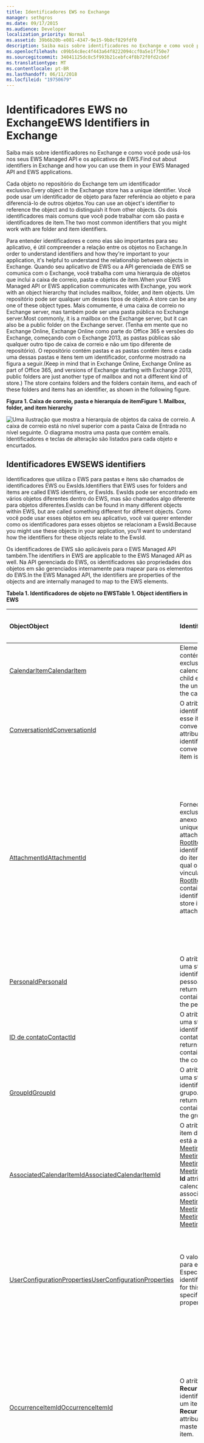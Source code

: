 ```yaml
---
title: Identificadores EWS no Exchange
manager: sethgros
ms.date: 09/17/2015
ms.audience: Developer
localization_priority: Normal
ms.assetid: 39b6b20b-e081-4347-9e15-9b8cf829fdf0
description: Saiba mais sobre identificadores no Exchange e como você pode usá-los nos seus EWS Managed API e os aplicativos de EWS.
ms.openlocfilehash: c09b54c8ec4f443a64f8222094ccf0a5e1f750e7
ms.sourcegitcommit: 34041125dc8c5f993b21cebfc4f8b72f0fd2cb6f
ms.translationtype: MT
ms.contentlocale: pt-BR
ms.lasthandoff: 06/11/2018
ms.locfileid: "19750679"
---
```

# <a name="ews-identifiers-in-exchange"></a><span data-ttu-id="862de-103">Identificadores EWS no Exchange</span><span class="sxs-lookup"><span data-stu-id="862de-103">EWS Identifiers in Exchange</span></span>

<span data-ttu-id="862de-104">Saiba mais sobre identificadores no Exchange e como você pode usá-los nos seus EWS Managed API e os aplicativos de EWS.</span><span class="sxs-lookup"><span data-stu-id="862de-104">Find out about identifiers in Exchange and how you can use them in your EWS Managed API and EWS applications.</span></span>
  
<span data-ttu-id="862de-105">Cada objeto no repositório do Exchange tem um identificador exclusivo.</span><span class="sxs-lookup"><span data-stu-id="862de-105">Every object in the Exchange store has a unique identifier.</span></span> <span data-ttu-id="862de-106">Você pode usar um identificador de objeto para fazer referência ao objeto e para diferenciá-lo de outros objetos.</span><span class="sxs-lookup"><span data-stu-id="862de-106">You can use an object's identifier to reference the object and to distinguish it from other objects.</span></span> <span data-ttu-id="862de-107">Os dois identificadores mais comuns que você pode trabalhar com são pasta e identificadores de item.</span><span class="sxs-lookup"><span data-stu-id="862de-107">The two most common identifiers that you might work with are folder and item identifiers.</span></span> 
  
<span data-ttu-id="862de-108">Para entender identificadores e como elas são importantes para seu aplicativo, é útil compreender a relação entre os objetos no Exchange.</span><span class="sxs-lookup"><span data-stu-id="862de-108">In order to understand identifiers and how they're important to your application, it's helpful to understand the relationship between objects in Exchange.</span></span> <span data-ttu-id="862de-109">Quando seu aplicativo de EWS ou a API gerenciada de EWS se comunica com o Exchange, você trabalha com uma hierarquia de objetos que inclui a caixa de correio, pasta e objetos de item.</span><span class="sxs-lookup"><span data-stu-id="862de-109">When your EWS Managed API or EWS application communicates with Exchange, you work with an object hierarchy that includes mailbox, folder, and item objects.</span></span> <span data-ttu-id="862de-110">Um repositório pode ser qualquer um desses tipos de objeto.</span><span class="sxs-lookup"><span data-stu-id="862de-110">A store can be any one of these object types.</span></span> <span data-ttu-id="862de-111">Mais comumente, é uma caixa de correio no Exchange server, mas também pode ser uma pasta pública no Exchange server.</span><span class="sxs-lookup"><span data-stu-id="862de-111">Most commonly, it is a mailbox on the Exchange server, but it can also be a public folder on the Exchange server.</span></span> <span data-ttu-id="862de-112">(Tenha em mente que no Exchange Online, Exchange Online como parte do Office 365 e versões do Exchange, começando com o Exchange 2013, as pastas públicas são qualquer outro tipo de caixa de correio e não um tipo diferente de repositório). O repositório contém pastas e as pastas contêm itens e cada uma dessas pastas e itens tem um identificador, conforme mostrado na figura a seguir.</span><span class="sxs-lookup"><span data-stu-id="862de-112">(Keep in mind that in Exchange Online, Exchange Online as part of Office 365, and versions of Exchange starting with Exchange 2013, public folders are just another type of mailbox and not a different kind of store.) The store contains folders and the folders contain items, and each of these folders and items has an identifier, as shown in the following figure.</span></span> 
  
<span data-ttu-id="862de-113">**Figura 1. Caixa de correio, pasta e hierarquia de item**</span><span class="sxs-lookup"><span data-stu-id="862de-113">**Figure 1. Mailbox, folder, and item hierarchy**</span></span>

![Uma ilustração que mostra a hierarquia de objetos da caixa de correio. A caixa de correio está no nível superior com a pasta Caixa de Entrada no nível seguinte. O diagrama mostra uma pasta que contém emails. Identificadores e teclas de alteração são listados para cada objeto e encurtados.](media/Ex15_Identifier_diagram.png)
  
## <a name="ews-identifiers"></a><span data-ttu-id="862de-118">Identificadores EWS</span><span class="sxs-lookup"><span data-stu-id="862de-118">EWS identifiers</span></span>
<span data-ttu-id="862de-119"><a name="bk_CommonIdentifiers"> </a></span><span class="sxs-lookup"><span data-stu-id="862de-119"></span></span>

<span data-ttu-id="862de-120">Identificadores que utiliza o EWS para pastas e itens são chamados de identificadores EWS ou EwsIds.</span><span class="sxs-lookup"><span data-stu-id="862de-120">Identifiers that EWS uses for folders and items are called EWS identifiers, or EwsIds.</span></span> <span data-ttu-id="862de-121">EwsIds pode ser encontrado em vários objetos diferentes dentro do EWS, mas são chamados algo diferente para objetos diferentes.</span><span class="sxs-lookup"><span data-stu-id="862de-121">EwsIds can be found in many different objects within EWS, but are called something different for different objects.</span></span> <span data-ttu-id="862de-122">Como você pode usar esses objetos em seu aplicativo, você vai querer entender como os identificadores para esses objetos se relacionam a EwsId.</span><span class="sxs-lookup"><span data-stu-id="862de-122">Because you might use these objects in your application, you'll want to understand how the identifiers for these objects relate to the EwsId.</span></span> 
  
<span data-ttu-id="862de-123">Os identificadores de EWS são aplicáveis para o EWS Managed API também.</span><span class="sxs-lookup"><span data-stu-id="862de-123">The identifiers in EWS are applicable to the EWS Managed API as well.</span></span> <span data-ttu-id="862de-124">Na API gerenciada do EWS, os identificadores são propriedades dos objetos em são gerenciados internamente para mapear para os elementos do EWS.</span><span class="sxs-lookup"><span data-stu-id="862de-124">In the EWS Managed API, the identifiers are properties of the objects and are internally managed to map to the EWS elements.</span></span>
  
<span data-ttu-id="862de-125">**Tabela 1. Identificadores de objeto no EWS**</span><span class="sxs-lookup"><span data-stu-id="862de-125">**Table 1. Object identifiers in EWS**</span></span>

|<span data-ttu-id="862de-126">**Object**</span><span class="sxs-lookup"><span data-stu-id="862de-126">**Object**</span></span>|<span data-ttu-id="862de-127">**Identificador**</span><span class="sxs-lookup"><span data-stu-id="862de-127">**Identifier**</span></span>|<span data-ttu-id="862de-128">**Como ele se relacionam com EwsId?**</span><span class="sxs-lookup"><span data-stu-id="862de-128">**How does it relate to EwsId?**</span></span>|
|:-----|:-----|:-----|
|[<span data-ttu-id="862de-129">CalendarItem</span><span class="sxs-lookup"><span data-stu-id="862de-129">CalendarItem</span></span>](http://msdn.microsoft.com/library/b0c1fd27-b6da-46e5-88b8-88f00c71ba80%28Office.15%29.aspx) <br/> |<span data-ttu-id="862de-130">Elemento filho [ItemId](http://msdn.microsoft.com/library/3350b597-57a0-4961-8f44-8624946719b4%28Office.15%29.aspx) contém o identificador exclusivo do item de calendário.</span><span class="sxs-lookup"><span data-stu-id="862de-130">The [ItemId](http://msdn.microsoft.com/library/3350b597-57a0-4961-8f44-8624946719b4%28Office.15%29.aspx) child element contains the unique identifier of the calendar item.</span></span>  <br/> |<span data-ttu-id="862de-131">Elemento filho [ItemId](http://msdn.microsoft.com/library/3350b597-57a0-4961-8f44-8624946719b4%28Office.15%29.aspx) é igual a EwsId deste item.</span><span class="sxs-lookup"><span data-stu-id="862de-131">The [ItemId](http://msdn.microsoft.com/library/3350b597-57a0-4961-8f44-8624946719b4%28Office.15%29.aspx) child element is the same as the EwsId for this item.</span></span>  <br/> |
|[<span data-ttu-id="862de-132">ConversationId</span><span class="sxs-lookup"><span data-stu-id="862de-132">ConversationId</span></span>](http://msdn.microsoft.com/library/d5f1ddb3-9af3-4677-a6ba-111b304a951e%28Office.15%29.aspx) <br/> |<span data-ttu-id="862de-133">O atributo **Id** contém o identificador para que esse item é parte da conversa.</span><span class="sxs-lookup"><span data-stu-id="862de-133">The **Id** attribute contains the identifier for the conversation that this item is part of.</span></span>  <br/> |<span data-ttu-id="862de-134">O atributo **Id** é igual a EwsId deste item.</span><span class="sxs-lookup"><span data-stu-id="862de-134">The **Id** attribute is the same as the EwsId for this item.</span></span>  <br/> |
|[<span data-ttu-id="862de-135">AttachmentId</span><span class="sxs-lookup"><span data-stu-id="862de-135">AttachmentId</span></span>](http://msdn.microsoft.com/library/55a5fd77-60d1-40fa-8144-770600cedc6a%28Office.15%29.aspx) <br/> |<span data-ttu-id="862de-136">Fornece o identificador exclusivo do anexo.</span><span class="sxs-lookup"><span data-stu-id="862de-136">Provides the unique identifier of the attachment.</span></span> <span data-ttu-id="862de-137">O atributo [RootItemId](http://msdn.microsoft.com/library/f613c705-17ce-48ce-aa64-4dc2cea25e31%28Office.15%29.aspx) contém o identificador exclusivo do item raiz repositório à qual o anexo está vinculado.</span><span class="sxs-lookup"><span data-stu-id="862de-137">The [RootItemId](http://msdn.microsoft.com/library/f613c705-17ce-48ce-aa64-4dc2cea25e31%28Office.15%29.aspx) attribute contains the unique identifier of the root store item to which the attachment is attached.</span></span>  <br/> |<span data-ttu-id="862de-138">Anexos podem ser outros itens no armazenamento do Exchange, caso em que o [AttachmentId](http://msdn.microsoft.com/library/55a5fd77-60d1-40fa-8144-770600cedc6a%28Office.15%29.aspx) será o mesmo que o EwsId.</span><span class="sxs-lookup"><span data-stu-id="862de-138">Attachments can be other items in the Exchange store, in which case the [AttachmentId](http://msdn.microsoft.com/library/55a5fd77-60d1-40fa-8144-770600cedc6a%28Office.15%29.aspx) is the same as the EwsId.</span></span> <span data-ttu-id="862de-139">Em todos os casos, o [RootItemId](http://msdn.microsoft.com/library/f613c705-17ce-48ce-aa64-4dc2cea25e31%28Office.15%29.aspx) é um EwsId porque ele faz referência a um item no repositório.</span><span class="sxs-lookup"><span data-stu-id="862de-139">In all cases, the [RootItemId](http://msdn.microsoft.com/library/f613c705-17ce-48ce-aa64-4dc2cea25e31%28Office.15%29.aspx) is an EwsId because it references an item in the store.</span></span>  <br/> |
|[<span data-ttu-id="862de-140">PersonaId</span><span class="sxs-lookup"><span data-stu-id="862de-140">PersonaId</span></span>](http://msdn.microsoft.com/library/eec3a468-afd5-4d72-a61e-cd1964fb686c%28Office.15%29.aspx) <br/> |<span data-ttu-id="862de-141">O atributo **Id** retorna uma string que contém o identificador da pessoa.</span><span class="sxs-lookup"><span data-stu-id="862de-141">The **Id** attribute returns a string that contains the identifier of the persona.</span></span>  <br/> |<span data-ttu-id="862de-142">O atributo **Id** é o mesmo que o EwsId para a pessoa.</span><span class="sxs-lookup"><span data-stu-id="862de-142">The **Id** attribute is the same as the EwsId for the persona.</span></span>  <br/> |
|[<span data-ttu-id="862de-143">ID de contato</span><span class="sxs-lookup"><span data-stu-id="862de-143">ContactId</span></span>](http://msdn.microsoft.com/library/86f66275-1e39-48ed-bd89-ac3bffc465a7%28Office.15%29.aspx) <br/> |<span data-ttu-id="862de-144">O atributo **Id** retorna uma string que contém o identificador do contato.</span><span class="sxs-lookup"><span data-stu-id="862de-144">The **Id** attribute returns a string that contains the identifier of the contact.</span></span>  <br/> |<span data-ttu-id="862de-145">O atributo **Id** é o mesmo que o EwsId para o contato.</span><span class="sxs-lookup"><span data-stu-id="862de-145">The **Id** attribute is the same as the EwsId for the contact.</span></span>  <br/> |
|[<span data-ttu-id="862de-146">GroupId</span><span class="sxs-lookup"><span data-stu-id="862de-146">GroupId</span></span>](http://msdn.microsoft.com/library/656d9b9a-8a65-4a75-8466-5b0d96512dab%28Office.15%29.aspx) <br/> |<span data-ttu-id="862de-147">O atributo **Id** retorna uma string que contém o identificador do grupo.</span><span class="sxs-lookup"><span data-stu-id="862de-147">The **Id** attribute returns a string that contains the identifier of the group.</span></span>  <br/> |<span data-ttu-id="862de-148">O atributo **Id** é o mesmo que o EwsId para o grupo.</span><span class="sxs-lookup"><span data-stu-id="862de-148">The **Id** attribute is the same as the EwsId for the group.</span></span>  <br/> |
|[<span data-ttu-id="862de-149">AssociatedCalendarItemId</span><span class="sxs-lookup"><span data-stu-id="862de-149">AssociatedCalendarItemId</span></span>](http://msdn.microsoft.com/library/5b29898c-ea59-4e6a-914c-c011ec754032%28Office.15%29.aspx) <br/> |<span data-ttu-id="862de-150">O atributo **Id** identifica o item de calendário que está associado um [MeetingMessage](http://msdn.microsoft.com/library/c95956a8-7505-44b4-bea4-11d1f5182796%28Office.15%29.aspx), [MeetingRequest](http://msdn.microsoft.com/library/c44f8804-a355-473d-a837-48cc91617251%28Office.15%29.aspx), [MeetingResponse](http://msdn.microsoft.com/library/9f798e79-dafd-4d4d-9967-95fd8e5c0502%28Office.15%29.aspx)ou [MeetingCancellation](http://msdn.microsoft.com/library/a9c61f7f-2ecd-4b21-9dce-24d9f61aeeea%28Office.15%29.aspx).</span><span class="sxs-lookup"><span data-stu-id="862de-150">The **Id** attribute identifies the calendar item that is associated with a [MeetingMessage](http://msdn.microsoft.com/library/c95956a8-7505-44b4-bea4-11d1f5182796%28Office.15%29.aspx), [MeetingRequest](http://msdn.microsoft.com/library/c44f8804-a355-473d-a837-48cc91617251%28Office.15%29.aspx), [MeetingResponse](http://msdn.microsoft.com/library/9f798e79-dafd-4d4d-9967-95fd8e5c0502%28Office.15%29.aspx), or [MeetingCancellation](http://msdn.microsoft.com/library/a9c61f7f-2ecd-4b21-9dce-24d9f61aeeea%28Office.15%29.aspx).</span></span>  <br/> |<span data-ttu-id="862de-151">O atributo **Id** é o mesmo que o EwsId para o item de calendário.</span><span class="sxs-lookup"><span data-stu-id="862de-151">The **Id** attribute is the same as the EwsId for the calendar item.</span></span>  <br/> |
|[<span data-ttu-id="862de-152">UserConfigurationProperties</span><span class="sxs-lookup"><span data-stu-id="862de-152">UserConfigurationProperties</span></span>](http://msdn.microsoft.com/library/c143a6ec-62ad-4d48-b844-b1ad88054bc1%28Office.15%29.aspx) <br/> |<span data-ttu-id="862de-153">O valor de **identificação** para esse elemento Especifica a propriedade identifier.</span><span class="sxs-lookup"><span data-stu-id="862de-153">The **Id** value for this element specifies the identifier property.</span></span>  <br/> |<span data-ttu-id="862de-154">Esse identificador não mapear diretamente para o EwsId desde que ele um identificador de propriedade e não um item.</span><span class="sxs-lookup"><span data-stu-id="862de-154">This identifier does not directly map to the EwsId since it an property identifier and not an item.</span></span>  <br/> |
|[<span data-ttu-id="862de-155">OccurrenceItemId</span><span class="sxs-lookup"><span data-stu-id="862de-155">OccurrenceItemId</span></span>](http://msdn.microsoft.com/library/4a15bbc3-5b93-4193-b9ec-da32f0a9a552%28Office.15%29.aspx) <br/> |<span data-ttu-id="862de-156">O atributo **RecurringMasterId** identifica o mestre de um item recorrente.</span><span class="sxs-lookup"><span data-stu-id="862de-156">The **RecurringMasterId** attribute identifies the master of a recurring item.</span></span>  <br/> |<span data-ttu-id="862de-157">O valor de **OccurrenceItemId** não é mapeado diretamente para o EwsId, mas o **RecurringMasterId** faz porque ele faz referência ao objeto de nível superior do item recorrente.</span><span class="sxs-lookup"><span data-stu-id="862de-157">The **OccurrenceItemId** value does not map directly to the EwsId, but the **RecurringMasterId** does because it references the top-level object of the recurring item.</span></span>  <br/> |
|[<span data-ttu-id="862de-158">StoreEntryId</span><span class="sxs-lookup"><span data-stu-id="862de-158">StoreEntryId</span></span>](http://msdn.microsoft.com/library/f536e264-8c4d-4cc5-bab8-22a4fa38de39%28Office.15%29.aspx) <br/> |<span data-ttu-id="862de-159">Contém o identificador do repositório do Exchange de um item.</span><span class="sxs-lookup"><span data-stu-id="862de-159">Contains the Exchange store identifier of an item.</span></span>  <br/> |<span data-ttu-id="862de-160">O valor de **StoreEntryId** não é mapeado para o EwsId, mas oferece a você o identificador do repositório onde os itens são mantidos.</span><span class="sxs-lookup"><span data-stu-id="862de-160">The **StoreEntryId** value does not map to the EwsId, but it does give the identifier of the store where the items are kept.</span></span>  <br/> |
   
## <a name="working-with-identifiers"></a><span data-ttu-id="862de-161">Trabalhando com identificadores</span><span class="sxs-lookup"><span data-stu-id="862de-161">Working with identifiers</span></span>
<span data-ttu-id="862de-162"><a name="bk_WorkingWithIdentifiers"> </a></span><span class="sxs-lookup"><span data-stu-id="862de-162"></span></span>

<span data-ttu-id="862de-163">O servidor do Exchange manipula identificadores em muitas maneiras diferentes.</span><span class="sxs-lookup"><span data-stu-id="862de-163">The Exchange server handles identifiers in a lot of different ways.</span></span> <span data-ttu-id="862de-164">Considere o seguinte ao desenvolver seu aplicativo de EWS ou a API gerenciada de EWS:</span><span class="sxs-lookup"><span data-stu-id="862de-164">Consider the following when you develop your EWS Managed API or EWS application:</span></span>
  
- <span data-ttu-id="862de-165">O valor do elemento **ItemID** para pastas e itens diferencia maiusculas de minúsculas.</span><span class="sxs-lookup"><span data-stu-id="862de-165">The **ItemID** element value for folders and items is case-sensitive.</span></span> <span data-ttu-id="862de-166">Se você observar a ID do item para uma pasta ou um item que é retornado pela [operação FindItem](http://msdn.microsoft.com/library/ebad6aae-16e7-44de-ae63-a95b24539729%28Office.15%29.aspx) (ou o método de API gerenciada de EWS [FindItems](http://msdn.microsoft.com/en-us/library/microsoft.exchange.webservices.data.exchangeservice.finditems%28v=exchg.80%29.aspx) ), você imagina que é uma duplicata do ID de outro item; No entanto, um ou mais caracteres no item IDs para os dois itens terão um caso de diferente.</span><span class="sxs-lookup"><span data-stu-id="862de-166">If you look at the item ID for a folder or item that is returned by the [FindItem operation](http://msdn.microsoft.com/library/ebad6aae-16e7-44de-ae63-a95b24539729%28Office.15%29.aspx) (or the [FindItems ](http://msdn.microsoft.com/en-us/library/microsoft.exchange.webservices.data.exchangeservice.finditems%28v=exchg.80%29.aspx) EWS Managed API method), you might think that it is a duplicate of another item ID; however, one or more characters in the item IDs for the two items will have a different case.</span></span> 
    
- <span data-ttu-id="862de-167">Se você pretende armazenar a ID do item em um banco de dados para recuperar mais tarde, é recomendável que o tamanho do campo ser 512 bytes, para que ele seja grande o suficiente para armazenar o GUID.</span><span class="sxs-lookup"><span data-stu-id="862de-167">If you are going to store the item ID in a database to retrieve later, we recommend that the field size be 512 bytes, so that it's large enough to hold the GUID.</span></span>
    
- <span data-ttu-id="862de-168">Não presuma que sua ID sempre será válida se você precisar recuperar o item mais tarde.</span><span class="sxs-lookup"><span data-stu-id="862de-168">Don't assume that your ID will always be valid if you need to retrieve the item at a later time.</span></span> <span data-ttu-id="862de-169">Se um item é movido no repositório, a ID pode alterar devido à forma que um movimento é manipulado.</span><span class="sxs-lookup"><span data-stu-id="862de-169">If an item is moved in the store, the ID can change because of the way a move is handled.</span></span> <span data-ttu-id="862de-170">Um item é realmente copiado, e uma nova ID é gerada e, em seguida, [o item original é excluído](deleting-items-by-using-ews-in-exchange.md).</span><span class="sxs-lookup"><span data-stu-id="862de-170">An item is actually copied, and a new ID is generated, and then [the original item is deleted](deleting-items-by-using-ews-in-exchange.md).</span></span>
    
- <span data-ttu-id="862de-171">Identificadores no Exchange são opacos.</span><span class="sxs-lookup"><span data-stu-id="862de-171">Identifiers in Exchange are opaque.</span></span> <span data-ttu-id="862de-172">Por exemplo, o EwsId é criado a partir de várias partes de informações que não são importantes para você, como o desenvolvedor, mas são importantes para o Exchange.</span><span class="sxs-lookup"><span data-stu-id="862de-172">For example, the EwsId is created from several pieces of information that are not important to you as the developer, but are important to Exchange.</span></span>
    
- <span data-ttu-id="862de-173">Quando você trabalhar com itens no Exchange, outro valor deve ter em mente é o atributo **ChangeKey** .</span><span class="sxs-lookup"><span data-stu-id="862de-173">When you work with items in Exchange, another value to keep in mind is the **ChangeKey** attribute.</span></span> <span data-ttu-id="862de-174">Esse valor, além de ID de item, é usado para rastrear o estado de um item.</span><span class="sxs-lookup"><span data-stu-id="862de-174">This value, in addition to the item ID, is used to keep track of the state of an item.</span></span> <span data-ttu-id="862de-175">Sempre que um item for alterado, uma nova chave de alteração é gerada.</span><span class="sxs-lookup"><span data-stu-id="862de-175">Any time an item is changed, a new change key is generated.</span></span> <span data-ttu-id="862de-176">Quando você executa uma [operação UpdateItem](http://msdn.microsoft.com/library/5d027523-e0bc-4da2-b60b-0cb9fc1fdfe4%28Office.15%29.aspx), por exemplo, você pode usar o atributo **ChangeKey** para informar o servidor que sua atualização está sendo aplicada para a versão mais atual do item.</span><span class="sxs-lookup"><span data-stu-id="862de-176">When you perform an [UpdateItem operation](http://msdn.microsoft.com/library/5d027523-e0bc-4da2-b60b-0cb9fc1fdfe4%28Office.15%29.aspx), for example, you can use the **ChangeKey** attribute to let the server know that your update is being applied to the most current version of the item.</span></span> <span data-ttu-id="862de-177">Se o outro aplicativo fez uma alteração no item que você está atualizando, as chaves de alteração não correspondem e não será capaz de realizar a atualização.</span><span class="sxs-lookup"><span data-stu-id="862de-177">If another application made a change to the item you're updating, the change keys won't match and you will not be able to perform the update.</span></span> 
    
## <a name="distinguished-folder-ids"></a><span data-ttu-id="862de-178">ID de pasta distinta</span><span class="sxs-lookup"><span data-stu-id="862de-178">Distinguished folder IDs</span></span>
<span data-ttu-id="862de-179"><a name="bk_DistinguishedFolderIds"> </a></span><span class="sxs-lookup"><span data-stu-id="862de-179"></span></span>

<span data-ttu-id="862de-180">O Exchange inclui um número de pastas de caixa de correio predefinidos, cada um deles é atribuído a um identificador, conhecido como o ID de pasta distinta.</span><span class="sxs-lookup"><span data-stu-id="862de-180">Exchange includes a number of predefined mailbox folders, each of which is assigned an identifier, known as the distinguished folder ID.</span></span> <span data-ttu-id="862de-181">Isso está definido pela enumeração [WellKnownFolderName](http://msdn.microsoft.com/en-us/library/office/microsoft.exchange.webservices.data.wellknownfoldername%28v=exchg.80%29.aspx) EWS Managed API e o elemento do EWS [DistinguishedFolderId](http://msdn.microsoft.com/library/50018162-2941-4227-8a5b-d6b4686bb32f%28Office.15%29.aspx) .</span><span class="sxs-lookup"><span data-stu-id="862de-181">These are defined by the [WellKnownFolderName](http://msdn.microsoft.com/en-us/library/office/microsoft.exchange.webservices.data.wellknownfoldername%28v=exchg.80%29.aspx) EWS Managed API enumeration and the [DistinguishedFolderId](http://msdn.microsoft.com/library/50018162-2941-4227-8a5b-d6b4686bb32f%28Office.15%29.aspx) EWS element.</span></span> <span data-ttu-id="862de-182">Você pode usar estas IDs de pasta distinta a mais fácil fazer referência a uma das pastas predefinidas.</span><span class="sxs-lookup"><span data-stu-id="862de-182">You can use these distinguished folder IDs to more easily reference one of the predefined folders.</span></span> <span data-ttu-id="862de-183">Por exemplo, para a pasta de caixa de entrada, você pode simplesmente usar "caixa de entrada" para o identificador, em vez de determinar o identificador de pasta.</span><span class="sxs-lookup"><span data-stu-id="862de-183">For example, for the Inbox folder, you can simply use "inbox" for the identifier, rather than determining the folder identifier.</span></span> 
  
<span data-ttu-id="862de-184">Outras pastas que você cria para organizar os itens de email também têm uma identificação exclusiva para essa pasta.</span><span class="sxs-lookup"><span data-stu-id="862de-184">Other folders that you create to organize email items also have an ID that is unique to that folder.</span></span> <span data-ttu-id="862de-185">Esse ID não altera mesmo se você alterar outras propriedades na pasta.</span><span class="sxs-lookup"><span data-stu-id="862de-185">That ID does not change even if you change other properties on the folder.</span></span>
  
<span data-ttu-id="862de-186">Você pode usar as IDs de pasta distinta como ponto de partida para acesso de representante.</span><span class="sxs-lookup"><span data-stu-id="862de-186">You can use distinguished folder IDs as an entry point for delegate access.</span></span> <span data-ttu-id="862de-187">Quando você inicia o acesso de representante, você pode procurar itens ou pastas e fornecer a ID de pasta distinta para especificar onde pesquisar.</span><span class="sxs-lookup"><span data-stu-id="862de-187">When you initiate delegate access, you search for items or folders and provide the distinguished folder ID to specify where to search.</span></span> <span data-ttu-id="862de-188">Quando um usuário delegado acessa o servidor, um elemento de [caixa de correio](http://msdn.microsoft.com/library/befc70fd-51cb-4258-884c-80c9050f0e82%28Office.15%29.aspx) que é um filho do elemento **DistinguishedFolderId** é usado para especificar explicitamente o delegado acessar a caixa de correio.</span><span class="sxs-lookup"><span data-stu-id="862de-188">When a delegate user accesses the server, a [Mailbox](http://msdn.microsoft.com/library/befc70fd-51cb-4258-884c-80c9050f0e82%28Office.15%29.aspx) element that is a child of the **DistinguishedFolderId** element is used to explicitly specify the mailbox for the delegate to access.</span></span> 
  
## <a name="handling-errors"></a><span data-ttu-id="862de-189">Lidar com erros</span><span class="sxs-lookup"><span data-stu-id="862de-189">Handling errors</span></span>
<span data-ttu-id="862de-190"><a name="bk_DealingWithErrors"> </a></span><span class="sxs-lookup"><span data-stu-id="862de-190"></span></span>

<span data-ttu-id="862de-191">Cada programa é vinculado ao receber um erro de vez em seguida e aplicativos baseados no EWS não são exceção (trocadilhos).</span><span class="sxs-lookup"><span data-stu-id="862de-191">Every program is bound to get an error every now and then, and EWS-based applications are no exception (pun intended).</span></span> <span data-ttu-id="862de-192">Você pode receber alguns erros relacionados ao identificador no elemento [ResponseCode](http://msdn.microsoft.com/library/4b84d670-74c9-4d6d-84e7-f0a9f76f0d93%28Office.15%29.aspx) EWS ou como parte do da enumeração [ServiceError](http://msdn.microsoft.com/en-us/library/office/microsoft.exchange.webservices.data.serviceerror%28v=exchg.80%29.aspx) API gerenciada de EWS.</span><span class="sxs-lookup"><span data-stu-id="862de-192">You might receive some identifier-related errors in the [ResponseCode](http://msdn.microsoft.com/library/4b84d670-74c9-4d6d-84e7-f0a9f76f0d93%28Office.15%29.aspx) EWS element or as part of the of the [ServiceError](http://msdn.microsoft.com/en-us/library/office/microsoft.exchange.webservices.data.serviceerror%28v=exchg.80%29.aspx) EWS Managed API enumeration.</span></span> 
  
<span data-ttu-id="862de-193">Os seguintes erros podem ocorrer na sua API gerenciada de EWS ou aplicativos do EWS.</span><span class="sxs-lookup"><span data-stu-id="862de-193">The following errors can occur in your EWS Managed API or EWS application.</span></span> <span data-ttu-id="862de-194">Se você estiver trabalhando com um aplicativo do EWS Managed API, os erros são geralmente problemas com valores de propriedade; para aplicativos do EWS, os erros estão associados a valores de elemento XML ou operações.</span><span class="sxs-lookup"><span data-stu-id="862de-194">If you're working with an EWS Managed API application, the errors are typically issues with property values; for EWS applications, the errors are associated with XML element values or operations.</span></span>
  
<span data-ttu-id="862de-195">**Tabela 2. Erros relacionados a identificador**</span><span class="sxs-lookup"><span data-stu-id="862de-195">**Table 2. Identifier-related errors**</span></span>

|<span data-ttu-id="862de-196">**Erro**</span><span class="sxs-lookup"><span data-stu-id="862de-196">**Error**</span></span>|<span data-ttu-id="862de-197">**Ocorre quando …**</span><span class="sxs-lookup"><span data-stu-id="862de-197">**Occurs when…**</span></span>|<span data-ttu-id="862de-198">**Descrição**</span><span class="sxs-lookup"><span data-stu-id="862de-198">**Description**</span></span>|
|:-----|:-----|:-----|
|<span data-ttu-id="862de-199">ErrorCalendarCannotUseIdForOccurrenceId</span><span class="sxs-lookup"><span data-stu-id="862de-199">ErrorCalendarCannotUseIdForOccurrenceId</span></span>  <br/> |<span data-ttu-id="862de-200">O valor do **OccurenceID** não corresponde a um item de calendário recorrente válido.</span><span class="sxs-lookup"><span data-stu-id="862de-200">The value of the **OccurenceID** does not correspond to a valid recurring calendar item.</span></span>  <br/> |<span data-ttu-id="862de-201">O valor da **OccurenceId** que foi especificado na solicitação pode ser válido na estrutura, mas a solicitação não pôde associá-lo a um mestre recorrente existente.</span><span class="sxs-lookup"><span data-stu-id="862de-201">The value of the **OccurenceId** that was specified in the request might be valid in structure, but the request could not match it to an existing recurring master.</span></span> <span data-ttu-id="862de-202">O item recorrente pode ser removido do calendário.</span><span class="sxs-lookup"><span data-stu-id="862de-202">The recurring item might be removed from the calendar.</span></span> <span data-ttu-id="862de-203">Verifique se o item ainda existe e que você está usando o identificador correto.</span><span class="sxs-lookup"><span data-stu-id="862de-203">Verify that the item still exists and that you are using the correct identifier.</span></span>  <br/> |
|<span data-ttu-id="862de-204">ErrorCalendarCannotUseIdForRecurringMasterId</span><span class="sxs-lookup"><span data-stu-id="862de-204">ErrorCalendarCannotUseIdForRecurringMasterId</span></span>  <br/> |<span data-ttu-id="862de-205">O atributo **RecurringMasterId** não corresponde a uma ocorrência válida do elemento **OccurrenceId** .</span><span class="sxs-lookup"><span data-stu-id="862de-205">The **RecurringMasterId** attribute does not correspond to a valid occurrence of the **OccurrenceId** element.</span></span>  <br/> |<span data-ttu-id="862de-206">O valor da **RecurringMasterId** que foi especificado na solicitação pode ser válido na estrutura, mas a solicitação não pôde associá-lo a uma ocorrência existente do item.</span><span class="sxs-lookup"><span data-stu-id="862de-206">The value of the **RecurringMasterId** that was specified in the request might be valid in structure, but the request could not match it to an existing occurrence of the item.</span></span> <span data-ttu-id="862de-207">A ocorrência do item pode ser removida do calendário.</span><span class="sxs-lookup"><span data-stu-id="862de-207">The occurrence of the item might be removed from the calendar.</span></span> <span data-ttu-id="862de-208">Verifique se o item ainda existe e que você está usando o identificador correto.</span><span class="sxs-lookup"><span data-stu-id="862de-208">Verify that the item still exists and that you are using the correct identifier.</span></span>  <br/> |
|<span data-ttu-id="862de-209">ErrorCannotUseFolderIdForItemId</span><span class="sxs-lookup"><span data-stu-id="862de-209">ErrorCannotUseFolderIdForItemId</span></span>  <br/> |<span data-ttu-id="862de-210">A **ID** passado representa uma pasta em vez de um item.</span><span class="sxs-lookup"><span data-stu-id="862de-210">The **ID** that was passed represents a folder instead of an item.</span></span>  <br/> |<span data-ttu-id="862de-211">O identificador pode ser válido no formato, mas não o que o servidor estava esperando para a operação.</span><span class="sxs-lookup"><span data-stu-id="862de-211">The identifier might be valid in format, but not what the server was expecting for the operation.</span></span> <span data-ttu-id="862de-212">Verifique se você está fazendo referência o identificador correto para a operação.</span><span class="sxs-lookup"><span data-stu-id="862de-212">Verify that you are referencing the correct identifier for the operation.</span></span>  <br/> |
|<span data-ttu-id="862de-213">ErrorCannotUseItemIdForFolderId</span><span class="sxs-lookup"><span data-stu-id="862de-213">ErrorCannotUseItemIdForFolderId</span></span>  <br/> |<span data-ttu-id="862de-214">A **ID** passado na representa um item em vez de uma pasta.</span><span class="sxs-lookup"><span data-stu-id="862de-214">The **ID** that was passed in represents an item instead of a folder.</span></span>  <br/> |<span data-ttu-id="862de-215">O identificador pode ser válido no formato, mas não o que o servidor estava esperando para a operação.</span><span class="sxs-lookup"><span data-stu-id="862de-215">The identifier might be valid in format, but not what the server was expecting for the operation.</span></span> <span data-ttu-id="862de-216">Verifique se você está fazendo referência a correta **identificação** para a operação.</span><span class="sxs-lookup"><span data-stu-id="862de-216">Verify that you are referencing the correct **ID** for the operation.</span></span>  <br/> |
|<span data-ttu-id="862de-217">ErrorChangeKeyRequiredForWriteOperations</span><span class="sxs-lookup"><span data-stu-id="862de-217">ErrorChangeKeyRequiredForWriteOperations</span></span>  <br/> |<span data-ttu-id="862de-218">Uma chave válida de alteração deve ser fornecida quando você executa determinadas operações de atualização.</span><span class="sxs-lookup"><span data-stu-id="862de-218">A valid change key must be provided when you are performing certain update operations.</span></span>  <br/> |<span data-ttu-id="862de-219">Ou você omitido um valor **ChangeKey** quando você solicitou uma atualização, ou a chave de alteração estava incorreta.</span><span class="sxs-lookup"><span data-stu-id="862de-219">Either you omitted a **ChangeKey** value when you requested an update, or the change key was incorrect.</span></span> <span data-ttu-id="862de-220">Verifique se você tem a chave de alteração correto quando você realizar operações de atualização.</span><span class="sxs-lookup"><span data-stu-id="862de-220">Verify that you have the correct change key when you perform update operations.</span></span>  <br/> |
|<span data-ttu-id="862de-221">ErrorInvalidAttachmentId</span><span class="sxs-lookup"><span data-stu-id="862de-221">ErrorInvalidAttachmentId</span></span>  <br/> |<span data-ttu-id="862de-222">O anexo não foi encontrado dentro da coleção de anexos para o item.</span><span class="sxs-lookup"><span data-stu-id="862de-222">The attachment was not found within the attachments collection for the item.</span></span>  <br/> |<span data-ttu-id="862de-223">Você pode receber este código de resposta, se você tiver uma **identificação** do anexo e, em seguida, o anexo é excluído e você tentar chamar a [operação GetAttachment](http://msdn.microsoft.com/library/24d10a15-b942-415e-9024-a6375708f326%28Office.15%29.aspx) na identificação de anexo.</span><span class="sxs-lookup"><span data-stu-id="862de-223">You might receive this response code if you have an attachment **ID** and then the attachment is deleted and you try to call the [GetAttachment operation](http://msdn.microsoft.com/library/24d10a15-b942-415e-9024-a6375708f326%28Office.15%29.aspx) on the attachment ID.</span></span> <span data-ttu-id="862de-224">Verificar a existência de anexo na coleção de anexos.</span><span class="sxs-lookup"><span data-stu-id="862de-224">Verify that the attachment exists in the attachment collection.</span></span>  <br/> |
|<span data-ttu-id="862de-225">ErrorInvalidChangeKey</span><span class="sxs-lookup"><span data-stu-id="862de-225">ErrorInvalidChangeKey</span></span>  <br/> |<span data-ttu-id="862de-226">Uma chave de alteração inválido foi passada.</span><span class="sxs-lookup"><span data-stu-id="862de-226">An invalid change key was passed in.</span></span>  <br/> |<span data-ttu-id="862de-227">Observe que muitas operações e métodos não exigem uma chave de alteração a serem passados.</span><span class="sxs-lookup"><span data-stu-id="862de-227">Note that many operations and methods do not require a change key to be passed.</span></span> <span data-ttu-id="862de-228">No entanto, se você fornecer uma chave de alteração, ela deve ser válida, embora ele não necessariamente precisa ser atualizado.</span><span class="sxs-lookup"><span data-stu-id="862de-228">However, if you do provide a change key, it must be valid, although it does not necessarily have to be up-to-date.</span></span>  <br/> |
|<span data-ttu-id="862de-229">ErrorInvalidFolderId</span><span class="sxs-lookup"><span data-stu-id="862de-229">ErrorInvalidFolderId</span></span>  <br/> |<span data-ttu-id="862de-230">O **ID** da pasta está corrompido.</span><span class="sxs-lookup"><span data-stu-id="862de-230">The folder **ID** is corrupted.</span></span>  <br/> |<span data-ttu-id="862de-231">Verifique se que você tem um identificador válido e formatado corretamente.</span><span class="sxs-lookup"><span data-stu-id="862de-231">Make sure you have a properly formatted and valid identifier.</span></span>  <br/> |
|<span data-ttu-id="862de-232">ErrorInvalidId</span><span class="sxs-lookup"><span data-stu-id="862de-232">ErrorInvalidId</span></span>  <br/> |<span data-ttu-id="862de-233">A estrutura da chave **ID** e/ou alteração é inconsistente internamente.</span><span class="sxs-lookup"><span data-stu-id="862de-233">The structure of the **ID** and/or change key is internally inconsistent.</span></span>  <br/> |<span data-ttu-id="862de-234">Exchange encontrou um problema com a **ID** depois que ela foi analisada.</span><span class="sxs-lookup"><span data-stu-id="862de-234">Exchange encountered a problem with the **ID** after it was parsed.</span></span> <span data-ttu-id="862de-235">Talvez tenha ocorrido um erro na conversão.</span><span class="sxs-lookup"><span data-stu-id="862de-235">There might have been an error in the conversion.</span></span> <span data-ttu-id="862de-236">Isso pode ocorrer, por exemplo, se você tiver um **IdFormatType.HexEntryId** para um item no Outlook, mas você pode convertê-lo em um pensamento EwsId era um formato **IdFormatType.EntryId** .</span><span class="sxs-lookup"><span data-stu-id="862de-236">This can occur, for example, if you have an **IdFormatType.HexEntryId** for an item in Outlook, but you convert it to an EwsId thinking it was an **IdFormatType.EntryId** format.</span></span> <span data-ttu-id="862de-237">Verifique se que você usar o tipo de conversão correta.</span><span class="sxs-lookup"><span data-stu-id="862de-237">Make sure you use the correct conversion type.</span></span>  <br/> |
|<span data-ttu-id="862de-238">ErrorInvalidIdEmpty</span><span class="sxs-lookup"><span data-stu-id="862de-238">ErrorInvalidIdEmpty</span></span>  <br/> |<span data-ttu-id="862de-239">O aplicativo especificado uma **identificação** que está vazio.</span><span class="sxs-lookup"><span data-stu-id="862de-239">The application specified an **ID** that is empty.</span></span>  <br/> |<span data-ttu-id="862de-240">Seu aplicativo passadas em uma sequência vazia para o identificador.</span><span class="sxs-lookup"><span data-stu-id="862de-240">Your application passed in an empty string for the identifier.</span></span> <span data-ttu-id="862de-241">Verifique se que você tem um identificador válido e formatado corretamente.</span><span class="sxs-lookup"><span data-stu-id="862de-241">Make sure you have a properly formatted and valid identifier.</span></span>  <br/> |
|<span data-ttu-id="862de-242">ErrorInvalidIdMalformed</span><span class="sxs-lookup"><span data-stu-id="862de-242">ErrorInvalidIdMalformed</span></span>  <br/> |<span data-ttu-id="862de-243">A estrutura de **ID** é inconsistente internamente.</span><span class="sxs-lookup"><span data-stu-id="862de-243">The structure of the **ID** is internally inconsistent.</span></span>  <br/> |<span data-ttu-id="862de-244">Exchange encontrou um problema com a **ID** depois que ela foi analisada.</span><span class="sxs-lookup"><span data-stu-id="862de-244">Exchange encountered a problem with the **ID** after it was parsed.</span></span> <span data-ttu-id="862de-245">A ID pode não ter sido convertida corretamente.</span><span class="sxs-lookup"><span data-stu-id="862de-245">The ID might not have been converted correctly.</span></span> <span data-ttu-id="862de-246">Verifique se que você usar o tipo de conversão correta.</span><span class="sxs-lookup"><span data-stu-id="862de-246">Make sure you use the correct conversion type.</span></span>  <br/> |
|<span data-ttu-id="862de-247">ErrorInvalidIdMalformedEwsLegacyIdFormat</span><span class="sxs-lookup"><span data-stu-id="862de-247">ErrorInvalidIdMalformedEwsLegacyIdFormat</span></span>  <br/> |<span data-ttu-id="862de-248">Uma pasta ou item **ID** que está usando o formato do Exchange 2007 foi especificado para uma solicitação com uma versão do Exchange 2007 SP1 ou posterior.</span><span class="sxs-lookup"><span data-stu-id="862de-248">A folder or item **ID** that is using the Exchange 2007 format was specified for a request with a version of Exchange 2007 SP1 or later.</span></span>  <br/> |<span data-ttu-id="862de-249">Você não pode usar as IDs de 2007 do Exchange no Exchange 2007 SP1 ou posteriores solicitações.</span><span class="sxs-lookup"><span data-stu-id="862de-249">You cannot use Exchange 2007 IDs in Exchange 2007 SP1 or later requests.</span></span> <span data-ttu-id="862de-250">Você deve usar a operação de EWS [ConvertId](http://msdn.microsoft.com/library/47d96cf6-9e2f-4fc0-9682-7258d3fbf918%28Office.15%29.aspx) ou o método de API gerenciada de EWS [ConvertId](http://msdn.microsoft.com/en-us/library/microsoft.exchange.webservices.data.exchangeservice.convertid%28v=exchg.80%29.aspx) para convertê-los primeiro.</span><span class="sxs-lookup"><span data-stu-id="862de-250">You must use the [ConvertId](http://msdn.microsoft.com/library/47d96cf6-9e2f-4fc0-9682-7258d3fbf918%28Office.15%29.aspx) EWS operation or the [ConvertId](http://msdn.microsoft.com/en-us/library/microsoft.exchange.webservices.data.exchangeservice.convertid%28v=exchg.80%29.aspx) EWS Managed API method to convert them first.</span></span>  <br/> |
|<span data-ttu-id="862de-251">ErrorInvalidIdNotAnItemAttachmentId</span><span class="sxs-lookup"><span data-stu-id="862de-251">ErrorInvalidIdNotAnItemAttachmentId</span></span>  <br/> |<span data-ttu-id="862de-252">A propriedade **AttachmentId** não faz referência a um anexo do item.</span><span class="sxs-lookup"><span data-stu-id="862de-252">The **AttachmentId** property does not refer to an item attachment.</span></span>  <br/> |<span data-ttu-id="862de-253">O identificador pode ser válido no formato, mas não o que o servidor estava esperando para a operação.</span><span class="sxs-lookup"><span data-stu-id="862de-253">The identifier might be valid in format, but not what the server was expecting for the operation.</span></span> <span data-ttu-id="862de-254">Verifique se você está fazendo referência o identificador correto para a operação.</span><span class="sxs-lookup"><span data-stu-id="862de-254">Verify that you are referencing the correct identifier for the operation.</span></span>  <br/> |
|<span data-ttu-id="862de-255">ErrorInvalidIdReturnedByResolveNames</span><span class="sxs-lookup"><span data-stu-id="862de-255">ErrorInvalidIdReturnedByResolveNames</span></span>  <br/> |<span data-ttu-id="862de-256">Um contato na sua caixa de correio está corrompido.</span><span class="sxs-lookup"><span data-stu-id="862de-256">A contact in your mailbox is corrupt.</span></span>  <br/> |<span data-ttu-id="862de-257">A operação de EWS [ResolveNames](http://msdn.microsoft.com/library/6b4eb4b3-9ad6-4804-a09f-7e20cfea4dbb%28Office.15%29.aspx) ou o método [ResolveName](http://msdn.microsoft.com/en-us/library/microsoft.exchange.webservices.data.exchangeservice.resolvename%28v=exchg.80%29.aspx) EWS Managed API retornou um ou mais identificadores, mas não são válidos.</span><span class="sxs-lookup"><span data-stu-id="862de-257">The [ResolveNames](http://msdn.microsoft.com/library/6b4eb4b3-9ad6-4804-a09f-7e20cfea4dbb%28Office.15%29.aspx) EWS operation or the [ResolveName](http://msdn.microsoft.com/en-us/library/microsoft.exchange.webservices.data.exchangeservice.resolvename%28v=exchg.80%29.aspx) EWS Managed API method returned one or more identifiers, but they are not valid.</span></span> <span data-ttu-id="862de-258">Talvez você precise recriar o contato.</span><span class="sxs-lookup"><span data-stu-id="862de-258">You might need to recreate the contact.</span></span>  <br/> |
|<span data-ttu-id="862de-259">ErrorInvalidIdStoreObjectIdTooLong</span><span class="sxs-lookup"><span data-stu-id="862de-259">ErrorInvalidIdStoreObjectIdTooLong</span></span>  <br/> |<span data-ttu-id="862de-260">A estrutura de **ID** é inconsistente internamente.</span><span class="sxs-lookup"><span data-stu-id="862de-260">The structure of the **ID** is internally inconsistent.</span></span>  <br/> |<span data-ttu-id="862de-261">Exchange encontrou um problema com a **ID** depois que ela foi analisada.</span><span class="sxs-lookup"><span data-stu-id="862de-261">Exchange encountered a problem with the **ID** after it was parsed.</span></span> <span data-ttu-id="862de-262">A **ID** pode não ter sido convertidos corretamente.</span><span class="sxs-lookup"><span data-stu-id="862de-262">The **ID** might not have been converted correctly.</span></span> <span data-ttu-id="862de-263">Verifique se que você usar o tipo de conversão correta.</span><span class="sxs-lookup"><span data-stu-id="862de-263">Make sure you use the correct conversion type.</span></span>  <br/> |
|<span data-ttu-id="862de-264">ErrorInvalidIdTooManyAttachmentLevels</span><span class="sxs-lookup"><span data-stu-id="862de-264">ErrorInvalidIdTooManyAttachmentLevels</span></span>  <br/> |<span data-ttu-id="862de-265">As hierarquias de anexo excederem o número máximo de 255 níveis de profundidade.</span><span class="sxs-lookup"><span data-stu-id="862de-265">The attachment hierarchies exceed the maximum of 255 levels deep.</span></span>  <br/> |<span data-ttu-id="862de-266">O valor da propriedade **AttachmentId** que foi especificado na solicitação pode ser válido na estrutura, mas o anexo solicitado é muito profundo na hierarquia.</span><span class="sxs-lookup"><span data-stu-id="862de-266">The value of the **AttachmentId** property that was specified in the request might be valid in structure, but the requested attachment is too deep in the hierarchy.</span></span> <span data-ttu-id="862de-267">Seu código pode ter tentado anexar um item além do limite de 255 níveis.</span><span class="sxs-lookup"><span data-stu-id="862de-267">Your code might have tried to attach an item beyond the limit of 255 levels.</span></span>  <br/> |
|<span data-ttu-id="862de-268">ErrorInvalidImContactId</span><span class="sxs-lookup"><span data-stu-id="862de-268">ErrorInvalidImContactId</span></span>  <br/> |<span data-ttu-id="862de-269">Esse erro pode ser retornado quando o contato não pode ser encontrado no grupo de mensagens Instantâneas quando você usar a [operação RemoveImContactFromGroup](http://msdn.microsoft.com/library/a190bbec-c71b-4e6a-880b-55854c724d8c%28Office.15%29.aspx).</span><span class="sxs-lookup"><span data-stu-id="862de-269">This error can be returned when the contact cannot be found in the IM group when you use the [RemoveImContactFromGroup operation](http://msdn.microsoft.com/library/a190bbec-c71b-4e6a-880b-55854c724d8c%28Office.15%29.aspx).</span></span> <span data-ttu-id="862de-270">Esse erro se aplica aos clientes que visam o Exchange Online e versões do Exchange, começando com o Exchange 2013.</span><span class="sxs-lookup"><span data-stu-id="862de-270">This error applies to clients that target Exchange Online and versions of Exchange starting with Exchange 2013.</span></span>  <br/> |<span data-ttu-id="862de-271">O valor da propriedade **ContactId** que foi especificado na solicitação pode ser válido na estrutura, mas nenhum contato na caixa de correio corresponde a esta estrutura.</span><span class="sxs-lookup"><span data-stu-id="862de-271">The value of the **ContactId** property that was specified in the request might be valid in structure, but no contacts in the mailbox match this structure.</span></span> <span data-ttu-id="862de-272">O contato pode ter sido removido já.</span><span class="sxs-lookup"><span data-stu-id="862de-272">The contact might have been removed already.</span></span>  <br/> |
|<span data-ttu-id="862de-273">ErrorInvalidImGroupId</span><span class="sxs-lookup"><span data-stu-id="862de-273">ErrorInvalidImGroupId</span></span>  <br/> |<span data-ttu-id="862de-274">Esse erro pode ser retornado quando o grupo não pode ser encontrado na caixa de correio quando você usar a [operação RemoveImGroup](http://msdn.microsoft.com/library/5e788016-68e0-4a3f-9243-03f6b6c6b389%28Office.15%29.aspx).</span><span class="sxs-lookup"><span data-stu-id="862de-274">This error can be returned when the group cannot be found in the mailbox when you use the [RemoveImGroup operation](http://msdn.microsoft.com/library/5e788016-68e0-4a3f-9243-03f6b6c6b389%28Office.15%29.aspx).</span></span> <span data-ttu-id="862de-275">Esse erro se aplica aos clientes que visam o Exchange Online e versões do Exchange, começando com o Exchange 2013.</span><span class="sxs-lookup"><span data-stu-id="862de-275">This error applies to clients that target Exchange Online and versions of Exchange starting with Exchange 2013.</span></span>  <br/> |<span data-ttu-id="862de-276">O valor da propriedade **GroupId** que foi especificado na solicitação pode ser válido na estrutura, mas nenhum grupo na caixa de correio coincida com essa estrutura.</span><span class="sxs-lookup"><span data-stu-id="862de-276">The value of the **GroupId** property that was specified in the request might be valid in structure, but no groups in the mailbox match this structure.</span></span> <span data-ttu-id="862de-277">O grupo pode ter sido removido já.</span><span class="sxs-lookup"><span data-stu-id="862de-277">The group might have been removed already.</span></span>  <br/> |
|<span data-ttu-id="862de-278">ErrorInvalidReferenceItem</span><span class="sxs-lookup"><span data-stu-id="862de-278">ErrorInvalidReferenceItem</span></span>  <br/> |<span data-ttu-id="862de-279">O identificador do item referenciado não é um **MessageType** **ExchangeWebServices.CalendarItemTypeType**ou um de seus descendentes.</span><span class="sxs-lookup"><span data-stu-id="862de-279">The referenced item identifier is not a **MessageType** or **ExchangeWebServices.CalendarItemTypeType**, or one of their descendants.</span></span> <span data-ttu-id="862de-280">O identificador do item de referência é para um objeto **CalendarItemType** e o organizador está tentando responder ou responder a todos.</span><span class="sxs-lookup"><span data-stu-id="862de-280">The reference item identifier is for a **CalendarItemType** object and the organizer is trying to Reply or ReplyAll.</span></span>  <br/> |<span data-ttu-id="862de-281">O identificador pode ser válido no formato, mas não o que o servidor estava esperando para a operação.</span><span class="sxs-lookup"><span data-stu-id="862de-281">The identifier might be valid in format, but not what the server was expecting for the operation.</span></span> <span data-ttu-id="862de-282">Verifique se você está fazendo referência o identificador correto para a operação.</span><span class="sxs-lookup"><span data-stu-id="862de-282">Verify that you are referencing the correct identifier for the operation.</span></span>  <br/> |
|<span data-ttu-id="862de-283">ErrorMissingManagedFolderId</span><span class="sxs-lookup"><span data-stu-id="862de-283">ErrorMissingManagedFolderId</span></span>  <br/> |<span data-ttu-id="862de-284">A propriedade IDs de política, a marca de propriedade 0x6732, para a pasta está falta.</span><span class="sxs-lookup"><span data-stu-id="862de-284">The policy IDs property, property tag 0x6732, for the folder is missing.</span></span>  <br/> |<span data-ttu-id="862de-285">A pasta está corrompida.</span><span class="sxs-lookup"><span data-stu-id="862de-285">The folder is corrupted.</span></span> <span data-ttu-id="862de-286">Considere recriá-la.</span><span class="sxs-lookup"><span data-stu-id="862de-286">Consider recreating it.</span></span>  <br/> |
   
## <a name="converting-identifiers"></a><span data-ttu-id="862de-287">Convertendo identificadores</span><span class="sxs-lookup"><span data-stu-id="862de-287">Converting identifiers</span></span>
<span data-ttu-id="862de-288"><a name="bk_ConvertingIdentifiers"> </a></span><span class="sxs-lookup"><span data-stu-id="862de-288"></span></span>

<span data-ttu-id="862de-289">Você pode precisar converter um identificador de um formato para outro.</span><span class="sxs-lookup"><span data-stu-id="862de-289">You might need to convert an identifier from one format to another.</span></span> <span data-ttu-id="862de-290">Por exemplo, talvez seja necessário converter um identificador do EWS externo, como um identificador que vêm de uma conexão de MAPI, em um formato que o aplicativo pode usar.</span><span class="sxs-lookup"><span data-stu-id="862de-290">For example, you might need to convert an identifier from outside EWS, such as an identifier that comes from a MAPI connection, to a format that your application can use.</span></span> <span data-ttu-id="862de-291">Para fazer isso, você pode usar a operação de EWS [ConvertId](http://msdn.microsoft.com/library/47d96cf6-9e2f-4fc0-9682-7258d3fbf918%28Office.15%29.aspx) ou o método de API gerenciada de EWS [ConvertId](http://msdn.microsoft.com/en-us/library/microsoft.exchange.webservices.data.exchangeservice.convertid%28v=exchg.80%29.aspx) .</span><span class="sxs-lookup"><span data-stu-id="862de-291">To do this, you can use the [ConvertId](http://msdn.microsoft.com/library/47d96cf6-9e2f-4fc0-9682-7258d3fbf918%28Office.15%29.aspx) EWS operation, or the [ConvertId](http://msdn.microsoft.com/en-us/library/microsoft.exchange.webservices.data.exchangeservice.convertid%28v=exchg.80%29.aspx) EWS Managed API method.</span></span> 
  
<span data-ttu-id="862de-292">Por exemplo, uma EntryID é um identificador exclusivo gerado pelo armazenamento de mensagens MAPI atribuída pela loja quando o item é salvo.</span><span class="sxs-lookup"><span data-stu-id="862de-292">For example, an EntryID is a unique identifier generated by the MAPI message store that is assigned by the store when the item is saved.</span></span> <span data-ttu-id="862de-293">Para usar uma EntryID em seu aplicativo, você precisará primeiro convertê-lo em um EwsId.</span><span class="sxs-lookup"><span data-stu-id="862de-293">To use an EntryID in your application, you first need to convert it to an EwsId.</span></span> 
  
<span data-ttu-id="862de-294">Outlook Web App usa seu próprio versão dos identificadores, chamado OwaId, em URLs para acessar pastas e itens.</span><span class="sxs-lookup"><span data-stu-id="862de-294">Outlook Web App uses its own version of identifiers, called OwaId, in URLs to access folders and items.</span></span> <span data-ttu-id="862de-295">Se seu aplicativo precisar acessar itens no Outlook Web App, você precisará converter o OwaId em um EwsId.</span><span class="sxs-lookup"><span data-stu-id="862de-295">If your application needs to access items in Outlook Web App, you need to convert the OwaId into an EwsId.</span></span>
  
<span data-ttu-id="862de-296">Você pode usar o método ou a operação **ConvertId** para converter vários formatos de identificador diferente.</span><span class="sxs-lookup"><span data-stu-id="862de-296">You can use the **ConvertId** operation or method to convert several different identifier formats.</span></span> 
  
<span data-ttu-id="862de-297">**Tabela 3. Formatos de identificador conversível no Exchange**</span><span class="sxs-lookup"><span data-stu-id="862de-297">**Table 3. Convertible identifier formats in Exchange**</span></span>

|<span data-ttu-id="862de-298">**Format**</span><span class="sxs-lookup"><span data-stu-id="862de-298">**Format**</span></span>|<span data-ttu-id="862de-299">**Descrição**</span><span class="sxs-lookup"><span data-stu-id="862de-299">**Description**</span></span>|
|:-----|:-----|
|<span data-ttu-id="862de-300">EwsLegacyId</span><span class="sxs-lookup"><span data-stu-id="862de-300">EwsLegacyId</span></span>  <br/> |<span data-ttu-id="862de-301">O EwsId que se aplica ao Exchange 2007.</span><span class="sxs-lookup"><span data-stu-id="862de-301">The EwsId that applies to Exchange 2007.</span></span>  <br/> |
|<span data-ttu-id="862de-302">EwsId</span><span class="sxs-lookup"><span data-stu-id="862de-302">EwsId</span></span>  <br/> |<span data-ttu-id="862de-303">O EwsId que se aplica ao Exchange Online e versões do Exchange, começando com o Exchange 2007 SP1.</span><span class="sxs-lookup"><span data-stu-id="862de-303">The EwsId that applies to Exchange Online and versions of Exchange starting with Exchange 2007 SP1.</span></span>  <br/> |
|<span data-ttu-id="862de-304">StoreId</span><span class="sxs-lookup"><span data-stu-id="862de-304">StoreId</span></span>  <br/> |<span data-ttu-id="862de-305">O identificador do repositório do Exchange onde as pastas e itens são armazenados.</span><span class="sxs-lookup"><span data-stu-id="862de-305">The Exchange store identifier where the folders and items are stored.</span></span>  <br/> |
|<span data-ttu-id="862de-306">OwaId</span><span class="sxs-lookup"><span data-stu-id="862de-306">OwaId</span></span>  <br/> |<span data-ttu-id="862de-307">O identificador do Outlook Web App usado com o Outlook Web App no Exchange 2007 e Exchange 2010.</span><span class="sxs-lookup"><span data-stu-id="862de-307">The Outlook Web App identifier used with Outlook Web App in Exchange 2007 and Exchange 2010.</span></span>  <br/> <span data-ttu-id="862de-308">> [!NOTE]> Exchange Online e versões do Exchange, começando com o Exchange 2013 usam o EwsId para o Outlook Web App.</span><span class="sxs-lookup"><span data-stu-id="862de-308">> [!NOTE]> Exchange Online and versions of Exchange starting with Exchange 2013 use the EwsId for Outlook Web App.</span></span>           |
|<span data-ttu-id="862de-309">EntryId</span><span class="sxs-lookup"><span data-stu-id="862de-309">EntryId</span></span>  <br/> |<span data-ttu-id="862de-310">Um identificador MAPI que normalmente é conhecido como a propriedade **PR_ENTRYID** de uma mensagem MAPI.</span><span class="sxs-lookup"><span data-stu-id="862de-310">A MAPI identifier that is commonly known as the **PR_ENTRYID** property of a MAPI message.</span></span>  <br/> |
|<span data-ttu-id="862de-311">HexEntryId</span><span class="sxs-lookup"><span data-stu-id="862de-311">HexEntryId</span></span>  <br/> |<span data-ttu-id="862de-312">Uma representação hexadecimal codificado da propriedade **PR_ENTRYID** que é usada para o identificador de evento de calendário de disponibilidade.</span><span class="sxs-lookup"><span data-stu-id="862de-312">A hexadecimal-encoded representation of the **PR_ENTRYID** property that is used for the availability calendar event identifier.</span></span> <span data-ttu-id="862de-313">Isso também é o formato do identificador que o Outlook usa.</span><span class="sxs-lookup"><span data-stu-id="862de-313">This is also the identifier format that Outlook uses.</span></span>  <br/> |
   
## <a name="see-also"></a><span data-ttu-id="862de-314">Confira também</span><span class="sxs-lookup"><span data-stu-id="862de-314">See also</span></span>


- [<span data-ttu-id="862de-315">Develop web service clients for Exchange</span><span class="sxs-lookup"><span data-stu-id="862de-315">Develop web service clients for Exchange</span></span>](develop-web-service-clients-for-exchange.md)
    
- [<span data-ttu-id="862de-316">Operação ConvertId</span><span class="sxs-lookup"><span data-stu-id="862de-316">ConvertId operation</span></span>](http://msdn.microsoft.com/library/47d96cf6-9e2f-4fc0-9682-7258d3fbf918%28Office.15%29.aspx)
    
- [<span data-ttu-id="862de-317">Enumeração ServiceError</span><span class="sxs-lookup"><span data-stu-id="862de-317">ServiceError enumeration</span></span>](http://msdn.microsoft.com/en-us/library/office/microsoft.exchange.webservices.data.serviceerror%28v=exchg.80%29.aspx)
    
- [<span data-ttu-id="862de-318">Excluindo itens usando o EWS no Exchange</span><span class="sxs-lookup"><span data-stu-id="862de-318">Deleting items by using EWS in Exchange</span></span>](deleting-items-by-using-ews-in-exchange.md)
    

